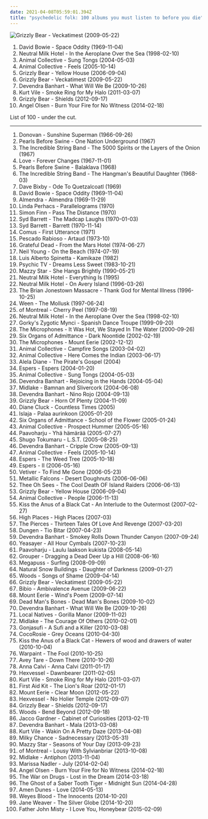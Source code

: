 ```yaml
---
date: 2021-04-08T05:59:01.394Z
title: "psychedelic folk: 100 albums you must listen to before you die"
---
```

![Grizzly Bear - Veckatimest (2009-05-22)](http://coverartarchive.org/release/5d7797f1-7efc-350e-8d1f-71c5229502e0/2276646471-500.jpg "Grizzly Bear - Veckatimest (2009-05-22)")
<ol class="albums">
<li data-cover="https://img.discogs.com/V_STfB_m_scgM-72C1Ra0r3UL4I=/fit-in/600x594/filters:strip_icc():format(jpeg):mode_rgb():quality(90)/discogs-images/R-465476-1435594411-1443.jpeg.jpg" data-tags="rock, 60s, glam rock" role="button">David Bowie - Space Oddity (1969-11-04)</li>
<li data-cover="http://coverartarchive.org/release/66d845f4-e781-38b5-84af-c9e6fecf125d/21130335998-500.jpg" data-tags="indie, indie rock" role="button">Neutral Milk Hotel - In the Aeroplane Over the Sea (1998-02-10)</li>
<li data-cover="https://img.discogs.com/tZ6rrEFVh8zmbq11R7a43XDPl4s=/fit-in/600x526/filters:strip_icc():format(jpeg):mode_rgb():quality(90)/discogs-images/R-1415398-1217778656.jpeg.jpg" data-tags="experimental, freak folk" role="button">Animal Collective - Sung Tongs (2004-05-03)</li>
<li data-cover="http://coverartarchive.org/release/f5d8fc0b-f20d-3e74-85ae-b9e124bf8d25/20324224572-500.jpg" data-tags="experimental, indie" role="button">Animal Collective - Feels (2005-10-14)</li>
<li data-cover="http://coverartarchive.org/release/e3e77ecb-7d18-3a9a-8c1a-251ebdb150c1/8130435236-500.jpg" data-tags="warp, indie folk, indie" role="button">Grizzly Bear - Yellow House (2006-09-04)</li>
<li data-cover="http://coverartarchive.org/release/5d7797f1-7efc-350e-8d1f-71c5229502e0/2276646471-500.jpg" data-tags="indie rock" role="button">Grizzly Bear - Veckatimest (2009-05-22)</li>
<li data-cover="http://coverartarchive.org/release/de40b4a2-15d6-401b-a3e8-59086b158949/3149192071-500.jpg" data-tags="folk" role="button">Devendra Banhart - What Will We Be (2009-10-26)</li>
<li data-cover="http://coverartarchive.org/release/73cc7a91-cdc7-40b9-89cd-7d4dd68121e9/15809269319-500.jpg" data-tags="lo-fi, indie, folk rock, psychedelic folk" role="button">Kurt Vile - Smoke Ring for My Halo (2011-03-07)</li>
<li data-cover="http://coverartarchive.org/release/b0b64ca6-5bc7-4ced-a6a0-7ca8563d36ea/2032948233-500.jpg" data-tags="indie rock" role="button">Grizzly Bear - Shields (2012-09-17)</li>
<li data-cover="http://coverartarchive.org/release/68fbee4a-3c04-4afa-bbc6-65ee5208d1d3/8701944318-500.jpg" data-tags="psychedelic folk" role="button">Angel Olsen - Burn Your Fire for No Witness (2014-02-18)</li>
</ol>
List of 100 - under the cut.
<!-- more -->

_________________

<ol class="albums">
<li data-cover="http://coverartarchive.org/release/a258d87b-aee3-32f3-a5f4-c5d89dfa9405/26359202786-500.jpg" data-tags="60s, psychedelic" role="button">
Donovan - Sunshine Superman (1966-09-26)
</li>
<li data-cover="https://img.discogs.com/8b5WwoS9fJyL3VO_xMI4SVpBAvA=/fit-in/600x600/filters:strip_icc():format(jpeg):mode_rgb():quality(90)/discogs-images/R-1702330-1327920462.jpeg.jpg" data-tags="psychedelic folk, folk" role="button">
Pearls Before Swine - One Nation Underground (1967)
</li>
<li data-cover="http://coverartarchive.org/release/a5cffdf3-9b23-4777-a7de-bb56178030cc/9351991098-500.jpg" data-tags="folk, psychedelic, psychedelic folk" role="button">
The Incredible String Band - The 5000 Spirits or the Layers of the Onion (1967)
</li>
<li data-cover="http://coverartarchive.org/release/d734f1d2-e3de-347b-b2c0-6bb92efe8c79/5949145621-500.jpg" data-tags="psychedelic, psychedelic rock, 60s" role="button">
Love - Forever Changes (1967-11-01)
</li>
<li data-cover="https://img.discogs.com/Uv1dPnAgKGDNZrE_bPKakEpaals=/fit-in/600x595/filters:strip_icc():format(jpeg):mode_rgb():quality(90)/discogs-images/R-1100384-1581158564-5895.jpeg.jpg" data-tags="psychedelic folk, folk" role="button">
Pearls Before Swine - Balaklava (1968)
</li>
<li data-cover="http://coverartarchive.org/release/7019a733-495d-43a3-b756-c3bfb0f26169/9088400014-500.jpg" data-tags="folk" role="button">
The Incredible String Band - The Hangman's Beautiful Daughter (1968-03)
</li>
<li data-cover="http://coverartarchive.org/release/2d48a243-551a-4fdd-958c-d266181e960a/6961041648-500.jpg" data-tags="psychedelic folk" role="button">
Dave Bixby - Ode To Quetzalcoatl (1969)
</li>
<li data-cover="https://img.discogs.com/V_STfB_m_scgM-72C1Ra0r3UL4I=/fit-in/600x594/filters:strip_icc():format(jpeg):mode_rgb():quality(90)/discogs-images/R-465476-1435594411-1443.jpeg.jpg" data-tags="rock, 60s, glam rock" role="button">
David Bowie - Space Oddity (1969-11-04)
</li>
<li data-cover="http://coverartarchive.org/release/b7b0b85d-d160-49fa-bbe1-cbb6366ee3f0/9259553603-500.jpg" data-tags="progressive rock, baroque pop, psychedelic pop, psychedelic, argentina, art rock, folk rock, psychedelic rock, psychedelic folk, caos coleccion rock latinoamericano, mejores discos del rock nacional segun rolling stone, obra maestra, rock tops, raddle, hi daily" role="button">
Almendra - Almendra (1969-11-29)
</li>
<li data-cover="https://img.discogs.com/7UPeItng4TytMp6V4-gP5Wt41Fo=/fit-in/351x350/filters:strip_icc():format(jpeg):mode_rgb():quality(90)/discogs-images/R-612775-1138600380.jpeg.jpg" data-tags="singer-songwriter, folk, psychedelic folk" role="button">
Linda Perhacs - Parallelograms (1970)
</li>
<li data-cover="https://img.discogs.com/7PYhzZShASHgrsZeQlB1mluE1go=/fit-in/300x300/filters:strip_icc():format(jpeg):mode_rgb():quality(90)/discogs-images/R-440410-1113766673.jpg.jpg" data-tags="psychedelic, psychedelic folk, folk" role="button">
Simon Finn - Pass The Distance (1970)
</li>
<li data-cover="http://coverartarchive.org/release/060d740e-f6b7-362b-a860-4006d0118d6d/18616327845-500.jpg" data-tags="psychedelic, psychedelic rock" role="button">
Syd Barrett - The Madcap Laughs (1970-01-03)
</li>
<li data-cover="https://img.discogs.com/F0RPIYylQvA8yahC4nozNlelv4c=/fit-in/600x596/filters:strip_icc():format(jpeg):mode_rgb():quality(90)/discogs-images/R-1731774-1572553558-8862.jpeg.jpg" data-tags="psychedelic, psychedelic rock" role="button">
Syd Barrett - Barrett (1970-11-14)
</li>
<li data-cover="http://coverartarchive.org/release/652c22d0-7505-31d6-8a96-9edda5150613/10978564490-500.jpg" data-tags="progressive rock, psychedelic folk, psychedelic, progressive folk" role="button">
Comus - First Utterance (1971)
</li>
<li data-cover="http://coverartarchive.org/release/d9ad5347-9829-4fab-ace3-57eba05e7054/20462935528-500.jpg" data-tags="argentina, rock" role="button">
Pescado Rabioso - Artaud (1973-10)
</li>
<li data-cover="https://img.discogs.com/Sf_Z0zjD2K1A4FDIphXDYeQwmaM=/fit-in/600x600/filters:strip_icc():format(jpeg):mode_rgb():quality(90)/discogs-images/R-378818-1342734604-4164.jpeg.jpg" data-tags="70s" role="button">
Grateful Dead - From the Mars Hotel (1974-06-27)
</li>
<li data-cover="https://via.placeholder.com/450" data-tags="singer-songwriter, 70s, folk rock" role="button">
Neil Young - On the Beach (1974-07-19)
</li>
<li data-cover="http://coverartarchive.org/release/0f82447b-1813-4a0d-a4dc-6b645b72bb43/17277846044-500.jpg" data-tags="80s, singer-songwriter, art rock, folk rock, psychedelic folk, rock en español, progressive latin" role="button">
Luis Alberto Spinetta - Kamikaze (1982)
</li>
<li data-cover="https://img.discogs.com/XL9Mrr8GhhzlfU3RVRelI4AdTRE=/fit-in/600x600/filters:strip_icc():format(jpeg):mode_rgb():quality(90)/discogs-images/R-186371-1347897975-1349.jpeg.jpg" data-tags="holophonic" role="button">
Psychic TV - Dreams Less Sweet (1983-10-21)
</li>
<li data-cover="http://coverartarchive.org/release/c74307be-1085-4026-97ab-60b676e367c5/1923128273-500.jpg" data-tags="female vocalists, 90s, dream pop" role="button">
Mazzy Star - She Hangs Brightly (1990-05-21)
</li>
<li data-cover="https://img.discogs.com/MomQPvUrJUxe4ajEGkeW_dkZ1w4=/fit-in/600x600/filters:strip_icc():format(jpeg):mode_rgb():quality(90)/discogs-images/R-536252-1167768415.jpeg.jpg" data-tags="lo-fi" role="button">
Neutral Milk Hotel - Everything Is (1995)
</li>
<li data-cover="http://coverartarchive.org/release/1d838ace-d401-332e-bdae-c2cb59e43f53/13095371185-500.jpg" data-tags="indie, indie rock, lo-fi" role="button">
Neutral Milk Hotel - On Avery Island (1996-03-26)
</li>
<li data-cover="http://coverartarchive.org/release/8c49701e-b108-4f33-88a7-96d33c64dc3c/19368548317-500.jpg" data-tags="folk" role="button">
The Brian Jonestown Massacre - Thank God for Mental Illness (1996-10-25)
</li>
<li data-cover="http://coverartarchive.org/release/8e13940f-65ba-30f5-834d-f3692d21688a/22395044342-500.jpg" data-tags="nautical, alternative" role="button">
Ween - The Mollusk (1997-06-24)
</li>
<li data-cover="http://coverartarchive.org/release/62def2bf-bb1c-4164-9b45-a08084845fcb/28727936263-500.jpg" data-tags="indie pop, twee pop, lo-fi, neo-psychedelia" role="button">
of Montreal - Cherry Peel (1997-08-19)
</li>
<li data-cover="http://coverartarchive.org/release/66d845f4-e781-38b5-84af-c9e6fecf125d/21130335998-500.jpg" data-tags="indie, indie rock" role="button">
Neutral Milk Hotel - In the Aeroplane Over the Sea (1998-02-10)
</li>
<li data-cover="https://img.discogs.com/UK7VXn8OBpT7vtFBSnoAnhoDw4k=/fit-in/600x599/filters:strip_icc():format(jpeg):mode_rgb():quality(90)/discogs-images/R-710155-1602925112-5767.jpeg.jpg" data-tags="psychedelic folk, neo-psychedelia" role="button">
Gorky's Zygotic Mynci - Spanish Dance Troupe (1999-09-20)
</li>
<li data-cover="http://coverartarchive.org/release/25854b63-25fd-4375-b18a-1007176c676d/14932745161-500.jpg" data-tags="lo-fi, indietronica" role="button">
The Microphones - It Was Hot, We Stayed In The Water (2000-09-26)
</li>
<li data-cover="http://coverartarchive.org/release/603cc5b9-22b1-4a92-a224-81de75c406be/25331831751-500.jpg" data-tags="folk, psychedelic folk" role="button">
Six Organs of Admittance - Dark Noontide (2002-02-19)
</li>
<li data-cover="http://coverartarchive.org/release/06d9c01f-1a2d-4466-a653-6279376fc003/16162158180-500.jpg" data-tags="avant-folk, psychedelic folk" role="button">
The Microphones - Mount Eerie (2002-12-12)
</li>
<li data-cover="http://coverartarchive.org/release/40170c08-13a6-4c5b-8fed-f272338a3265/25471452169-500.jpg" data-tags="folk, experimental, ambient" role="button">
Animal Collective - Campfire Songs (2003-04-02)
</li>
<li data-cover="http://coverartarchive.org/release/0afd8fd7-88b3-3711-ab11-82aa194efccc/26369390980-500.jpg" data-tags="experimental" role="button">
Animal Collective - Here Comes the Indian (2003-06-17)
</li>
<li data-cover="http://coverartarchive.org/release/c93c2e17-a88c-4033-b78f-a6c53abd8ba5/7891799098-500.jpg" data-tags="folk, singer-songwriter" role="button">
Alela Diane - The Pirate's Gospel (2004)
</li>
<li data-cover="http://coverartarchive.org/release/a219256a-33ff-4b98-b55d-9f222488c7b1/19945859678-500.jpg" data-tags="folk, psychedelic folk" role="button">
Espers - Espers (2004-01-20)
</li>
<li data-cover="https://img.discogs.com/tZ6rrEFVh8zmbq11R7a43XDPl4s=/fit-in/600x526/filters:strip_icc():format(jpeg):mode_rgb():quality(90)/discogs-images/R-1415398-1217778656.jpeg.jpg" data-tags="experimental, freak folk" role="button">
Animal Collective - Sung Tongs (2004-05-03)
</li>
<li data-cover="http://coverartarchive.org/release/56bc5f48-6084-3557-a0a1-e8651937b1e2/2044417974-500.jpg" data-tags="folk" role="button">
Devendra Banhart - Rejoicing in the Hands (2004-05-04)
</li>
<li data-cover="http://coverartarchive.org/release/7d13fd35-fbdb-4184-a8e4-83d8e5a2806a/5034520916-500.jpg" data-tags="indie, lo-fi" role="button">
Midlake - Bamnan and Slivercork (2004-06-08)
</li>
<li data-cover="https://img.discogs.com/b3P58aPcy_SECaLP_nErxQWe9UY=/fit-in/600x597/filters:strip_icc():format(jpeg):mode_rgb():quality(90)/discogs-images/R-472485-1463656817-9711.jpeg.jpg" data-tags="folk" role="button">
Devendra Banhart - Nino Rojo (2004-09-13)
</li>
<li data-cover="http://coverartarchive.org/release/8e1f5a9f-8819-4586-a973-3b32744b0b02/13876084446-500.jpg" data-tags="indie, lo-fi, folk" role="button">
Grizzly Bear - Horn Of Plenty (2004-11-09)
</li>
<li data-cover="https://img.discogs.com/WkoXThSBS1kO0x2aoxmPcZSy31E=/fit-in/500x500/filters:strip_icc():format(jpeg):mode_rgb():quality(90)/discogs-images/R-2270364-1273529219.jpeg.jpg" data-tags="folk, psychedelic folk, jonasmusik" role="button">
Diane Cluck - Countless Times (2005)
</li>
<li data-cover="http://coverartarchive.org/release/42afd162-b4c6-49ed-ab32-dadbfc293a3d/12915497561-500.jpg" data-tags="new weird finland" role="button">
Islaja - Palaa aurinkoon (2005-01-20)
</li>
<li data-cover="http://coverartarchive.org/release/d6d5ba16-50eb-4b3d-94b8-ca9926ccb9d5/26159823167-500.jpg" data-tags="folk, psychedelic" role="button">
Six Organs of Admittance - School of the Flower (2005-01-24)
</li>
<li data-cover="https://img.discogs.com/jpNjxTmXJTovLbnTMktmpFEP_EE=/fit-in/600x600/filters:strip_icc():format(jpeg):mode_rgb():quality(90)/discogs-images/R-6891879-1428891141-7982.jpeg.jpg" data-tags="freak folk" role="button">
Animal Collective - Prospect Hummer (2005-05-16)
</li>
<li data-cover="http://coverartarchive.org/release/85ff02e2-9195-4844-922e-2cf09005f29a/25130812135-500.jpg" data-tags="experimental" role="button">
Paavoharju - Yhä hämärää (2005-07-27)
</li>
<li data-cover="http://coverartarchive.org/release/79b6435c-ac43-3b7c-a601-60f409895e4d/6833210892-500.jpg" data-tags="electro-folk" role="button">
Shugo Tokumaru - L.S.T. (2005-08-25)
</li>
<li data-cover="https://img.discogs.com/anzSGKFBMIcDM4gL8mANEVa6RAs=/fit-in/433x430/filters:strip_icc():format(jpeg):mode_rgb():quality(90)/discogs-images/R-1194124-1608722085-6124.jpeg.jpg" data-tags="folk" role="button">
Devendra Banhart - Cripple Crow (2005-09-13)
</li>
<li data-cover="http://coverartarchive.org/release/f5d8fc0b-f20d-3e74-85ae-b9e124bf8d25/20324224572-500.jpg" data-tags="experimental, indie" role="button">
Animal Collective - Feels (2005-10-14)
</li>
<li data-cover="https://via.placeholder.com/450" data-tags="folk, psychedelic" role="button">
Espers - The Weed Tree (2005-10-18)
</li>
<li data-cover="https://img.discogs.com/0xiqV6N7EDWZSQNzyZ-WkoYrPrY=/fit-in/600x531/filters:strip_icc():format(jpeg):mode_rgb():quality(90)/discogs-images/R-718461-1594567993-7158.jpeg.jpg" data-tags="folk-rock, psychedelic folk, new world fair, uncut06" role="button">
Espers - II (2006-05-16)
</li>
<li data-cover="https://img.discogs.com/IUsZAcv8gO4fEUVHcU_tmTruVvU=/fit-in/600x613/filters:strip_icc():format(jpeg):mode_rgb():quality(90)/discogs-images/R-716724-1271344403.jpeg.jpg" data-tags="folk" role="button">
Vetiver - To Find Me Gone (2006-05-23)
</li>
<li data-cover="https://via.placeholder.com/450" data-tags="experimental" role="button">
Metallic Falcons - Desert Doughnuts (2006-06-06)
</li>
<li data-cover="http://coverartarchive.org/release/1997afcc-aaee-4abc-a923-832744dc480f/28260265027-500.jpg" data-tags="freak folk, psychedelic folk" role="button">
Thee Oh Sees - The Cool Death OF Island Raiders (2006-06-13)
</li>
<li data-cover="http://coverartarchive.org/release/e3e77ecb-7d18-3a9a-8c1a-251ebdb150c1/8130435236-500.jpg" data-tags="warp, indie folk, indie" role="button">
Grizzly Bear - Yellow House (2006-09-04)
</li>
<li data-cover="https://img.discogs.com/CUFPWdZxwK1zMX_d_GnG2qo453w=/fit-in/350x347/filters:strip_icc():format(jpeg):mode_rgb():quality(90)/discogs-images/R-893659-1170075469.jpeg.jpg" data-tags="there are cats on this album art" role="button">
Animal Collective - People (2006-11-13)
</li>
<li data-cover="http://coverartarchive.org/release/ee1226f9-74a1-42c6-bf22-26be859de1fc/6043097976-500.jpg" data-tags="neofolk, dark folk" role="button">
Kiss the Anus of a Black Cat - An Interlude to the Outermost (2007-02-27)
</li>
<li data-cover="https://img.discogs.com/KURv0g3VuQ4jcOr_mJE6bcgaByA=/fit-in/525x525/filters:strip_icc():format(jpeg):mode_rgb():quality(90)/discogs-images/R-1471882-1222226082.jpeg.jpg" data-tags="experimental, indie pop, indie electronic, psychedelic, folktronica, psychedelic folk, avant pop, flawless, alternative pop/rock, fall 2008, epic album covers, alternative-indie rock, 30 minutes of awesome, favorite albums of 2008, likedjan09" role="button">
High Places - High Places (2007-03)
</li>
<li data-cover="http://coverartarchive.org/release/e4237c8d-a535-4586-a421-0513f755d04d/27138528130-500.jpg" data-tags="pop" role="button">
The Pierces - Thirteen Tales Of Love And Revenge (2007-03-20)
</li>
<li data-cover="https://img.discogs.com/3SB_4bmVyzatQRfTaofu7V5tyrM=/fit-in/600x600/filters:strip_icc():format(jpeg):mode_rgb():quality(90)/discogs-images/R-958051-1457549664-7535.jpeg.jpg" data-tags="rock, psychedelic, psychedelia" role="button">
Dungen - Tio Bitar (2007-04-23)
</li>
<li data-cover="https://img.discogs.com/gvJQSZeQIhDkf8unKufwRc_Rrpo=/fit-in/600x598/filters:strip_icc():format(jpeg):mode_rgb():quality(90)/discogs-images/R-1124428-1489756753-2443.jpeg.jpg" data-tags="singer-songwriter, indie" role="button">
Devendra Banhart - Smokey Rolls Down Thunder Canyon (2007-09-24)
</li>
<li data-cover="http://coverartarchive.org/release/55318661-9673-4bab-91cf-421c84b8701f/8635805656-500.jpg" data-tags="indie, rock, indie rock" role="button">
Yeasayer - All Hour Cymbals (2007-10-23)
</li>
<li data-cover="http://coverartarchive.org/release/54f64e7e-b8a9-4b53-86ef-8979d4a5b7c4/25131017315-500.jpg" data-tags="finnish" role="button">
Paavoharju - Laulu laakson kukista (2008-05-14)
</li>
<li data-cover="http://coverartarchive.org/release/a3e18cac-ac05-4417-bd21-e2060b817ce9/14755753554-500.jpg" data-tags="ambient" role="button">
Grouper - Dragging a Dead Deer Up a Hill (2008-06-16)
</li>
<li data-cover="http://coverartarchive.org/release/a84315d3-290b-333a-8a57-47014915eda9/2990284729-500.jpg" data-tags="indie, freak folk, new weird america, psychedelic folk, devendra banhart" role="button">
Megapuss - Surfing (2008-09-09)
</li>
<li data-cover="https://img.discogs.com/4nj_RVwp8__vad-hS_DqHQiWnzM=/fit-in/196x335/filters:strip_icc():format(jpeg):mode_rgb():quality(90)/discogs-images/R-1628125-1233144121.jpeg.jpg" data-tags="noise, drone, post rock, psychedelic folk, dark ambient, free folk, avant-folk, road to absolute" role="button">
Natural Snow Buildings - Daughter of Darkness (2009-01-27)
</li>
<li data-cover="https://img.discogs.com/61-X4PAgsIvCrrP8ibO7DU1lYFw=/fit-in/600x600/filters:strip_icc():format(jpeg):mode_rgb():quality(90)/discogs-images/R-15977659-1601239800-4826.jpeg.jpg" data-tags="2009 albums" role="button">
Woods - Songs of Shame (2009-04-14)
</li>
<li data-cover="http://coverartarchive.org/release/5d7797f1-7efc-350e-8d1f-71c5229502e0/2276646471-500.jpg" data-tags="indie rock" role="button">
Grizzly Bear - Veckatimest (2009-05-22)
</li>
<li data-cover="https://img.discogs.com/7Q19HQREynIVkQxS6HzNd3gDI7w=/fit-in/600x600/filters:strip_icc():format(jpeg):mode_rgb():quality(90)/discogs-images/R-2735449-1405398601-5788.jpeg.jpg" data-tags="idm, folk, experimental, contemporary folk, abstract hip hop" role="button">
Bibio - Ambivalence Avenue (2009-06-22)
</li>
<li data-cover="http://coverartarchive.org/release/70a9ffba-a48f-3255-9b27-4c55f98e2f80/25306984045-500.jpg" data-tags="shoegaze, folk, drone" role="button">
Mount Eerie - Wind's Poem (2009-07-14)
</li>
<li data-cover="http://coverartarchive.org/release/efa93a5d-b718-4434-9486-0a33936e4247/15056259297-500.jpg" data-tags="indie" role="button">
Dead Man's Bones - Dead Man's Bones (2009-10-02)
</li>
<li data-cover="http://coverartarchive.org/release/de40b4a2-15d6-401b-a3e8-59086b158949/3149192071-500.jpg" data-tags="folk" role="button">
Devendra Banhart - What Will We Be (2009-10-26)
</li>
<li data-cover="https://img.discogs.com/4bhWHw7aMVxygwT4WoCJBZ0I1W8=/fit-in/539x488/filters:strip_icc():format(jpeg):mode_rgb():quality(90)/discogs-images/R-2044862-1260541326.jpeg.jpg" data-tags="indie" role="button">
Local Natives - Gorilla Manor (2009-11-02)
</li>
<li data-cover="http://coverartarchive.org/release/3a876213-7833-40c1-ac4b-39cb9b767082/25696731134-500.jpg" data-tags="indie, alternative, folk, cosmic american music" role="button">
Midlake - The Courage Of Others (2010-02-01)
</li>
<li data-cover="https://img.discogs.com/w9cd3UpEjo7qVNa25W6pqdgEWns=/fit-in/315x317/filters:strip_icc():format(jpeg):mode_rgb():quality(90)/discogs-images/R-2171816-1268222661.jpeg.jpg" data-tags="experimental" role="button">
Gonjasufi - A Sufi and a Killer (2010-03-08)
</li>
<li data-cover="http://coverartarchive.org/release/a29ce30f-9b97-347f-89cf-eeec57174ac0/5227604030-500.jpg" data-tags="freak folk" role="button">
CocoRosie - Grey Oceans (2010-04-30)
</li>
<li data-cover="http://coverartarchive.org/release/71727f18-c683-4440-8ee5-0a623b5ad7fb/3109305787-500.jpg" data-tags="psychedelic folk, psychedelic neofolk" role="button">
Kiss the Anus of a Black Cat - Hewers of wood and drawers of water (2010-10-04)
</li>
<li data-cover="https://img.discogs.com/7NlxrsULvOY21UT1Bkz9r4c4ubc=/fit-in/600x600/filters:strip_icc():format(jpeg):mode_rgb():quality(90)/discogs-images/R-2514342-1405535781-5094.jpeg.jpg" data-tags="psychedelic rock" role="button">
Warpaint - The Fool (2010-10-25)
</li>
<li data-cover="https://img.discogs.com/BmSVv2To___mOLq7WviCbbYBWs0=/fit-in/500x500/filters:strip_icc():format(jpeg):mode_rgb():quality(90)/discogs-images/R-2506826-1287774795.jpeg.jpg" data-tags="experimental" role="button">
Avey Tare - Down There (2010-10-26)
</li>
<li data-cover="https://img.discogs.com/zJFL_64IjYCGNI0DDU8E5MzPovE=/fit-in/600x535/filters:strip_icc():format(jpeg):mode_rgb():quality(90)/discogs-images/R-2663331-1297710621.jpeg.jpg" data-tags="rock, indie, alternative rock" role="button">
Anna Calvi - Anna Calvi (2011-01-17)
</li>
<li data-cover="http://coverartarchive.org/release/7a1e4735-6f30-4d71-8702-4399f7bec4b3/5913448914-500.jpg" data-tags="psychedelic folk, dark folk" role="button">
Hexvessel - Dawnbearer (2011-02-05)
</li>
<li data-cover="http://coverartarchive.org/release/73cc7a91-cdc7-40b9-89cd-7d4dd68121e9/15809269319-500.jpg" data-tags="lo-fi, indie, folk rock, psychedelic folk" role="button">
Kurt Vile - Smoke Ring for My Halo (2011-03-07)
</li>
<li data-cover="http://coverartarchive.org/release/dd28bdf0-4610-49ac-97db-800dcff5cca6/10744966085-500.jpg" data-tags="folk" role="button">
First Aid Kit - The Lion's Roar (2012-01-17)
</li>
<li data-cover="http://coverartarchive.org/release/ee805eba-996b-48c6-bccb-52b6ff5f4dd7/1017565236-500.jpg" data-tags="folk, indie, drone" role="button">
Mount Eerie - Clear Moon (2012-05-22)
</li>
<li data-cover="http://coverartarchive.org/release/2f49a9c6-34f8-4546-bea0-9b839995b06c/3883004277-500.jpg" data-tags="psychedelic folk" role="button">
Hexvessel - No Holier Temple (2012-09-07)
</li>
<li data-cover="http://coverartarchive.org/release/b0b64ca6-5bc7-4ced-a6a0-7ca8563d36ea/2032948233-500.jpg" data-tags="indie rock" role="button">
Grizzly Bear - Shields (2012-09-17)
</li>
<li data-cover="http://coverartarchive.org/release/288b34fd-f78c-423a-a144-8191ada79d25/2048304998-500.jpg" data-tags="indie, rock, freak folk, woodsist" role="button">
Woods - Bend Beyond (2012-09-18)
</li>
<li data-cover="https://img.discogs.com/V6aukbXwUg7bUHU6ig8930G8IUk=/fit-in/600x600/filters:strip_icc():format(jpeg):mode_rgb():quality(90)/discogs-images/R-15264378-1588882880-2171.jpeg.jpg" data-tags="psychedelic folk, singer songwriter, excelsior recordings, i need, my crazy diamonds" role="button">
Jacco Gardner - Cabinet of Curiosities (2013-02-11)
</li>
<li data-cover="http://coverartarchive.org/release/9c74e7fa-c0a6-412d-b291-3211506cc411/3737023319-500.jpg" data-tags="neo-folk" role="button">
Devendra Banhart - Mala (2013-03-08)
</li>
<li data-cover="http://coverartarchive.org/release/b62e3ec7-d6bb-43c6-8eb8-30d958d109d0/3846880817-500.jpg" data-tags="indie rock, indie, lo-fi, vinyl, matador records" role="button">
Kurt Vile - Wakin On A Pretty Daze (2013-04-08)
</li>
<li data-cover="http://coverartarchive.org/release/8077f6cd-1c02-484f-a19f-30833734edf2/11593007264-500.jpg" data-tags="indie, indie pop, indie folk, folk" role="button">
Milky Chance - Sadnecessary (2013-05-31)
</li>
<li data-cover="https://img.discogs.com/XPGZkOo0dCbmKng_cY6_jsb1Cm0=/fit-in/600x540/filters:strip_icc():format(jpeg):mode_rgb():quality(90)/discogs-images/R-4963579-1396460313-3423.jpeg.jpg" data-tags="dream pop" role="button">
Mazzy Star - Seasons of Your Day (2013-09-23)
</li>
<li data-cover="http://coverartarchive.org/release/82907832-2fca-4a1f-a8de-b2b4d0f719b7/5542526527-500.jpg" data-tags="indie rock, psychedelic rock" role="button">
of Montreal - Lousy With Sylvianbriar (2013-10-08)
</li>
<li data-cover="http://coverartarchive.org/release/43845284-726a-4a16-8a8a-906c72b225bf/5516003645-500.jpg" data-tags="progressive rock" role="button">
Midlake - Antiphon (2013-11-04)
</li>
<li data-cover="http://coverartarchive.org/release/1c10ba34-278b-48fc-9ab6-0c2a74340383/6567257508-500.jpg" data-tags="singer-songwriter, dream pop, ethereal" role="button">
Marissa Nadler - July (2014-02-04)
</li>
<li data-cover="http://coverartarchive.org/release/68fbee4a-3c04-4afa-bbc6-65ee5208d1d3/8701944318-500.jpg" data-tags="psychedelic folk" role="button">
Angel Olsen - Burn Your Fire for No Witness (2014-02-18)
</li>
<li data-cover="http://coverartarchive.org/release/c38765cc-bafe-48ff-9a78-26f6d816a46b/6695925091-500.jpg" data-tags="indie rock, rock" role="button">
The War on Drugs - Lost in the Dream (2014-03-18)
</li>
<li data-cover="http://coverartarchive.org/release/ca176b97-d9c5-451d-b46f-c4c8c12739f0/7246010986-500.jpg" data-tags="indie, folk, psychedelic, psychedelic rock, psychedelic folk, 10s, chimera music, neo-psych, sun and moon and stars and outer space" role="button">
The Ghost of a Saber Tooth Tiger - Midnight Sun (2014-04-28)
</li>
<li data-cover="http://coverartarchive.org/release/d379beb0-fcc9-4275-8422-3e2e8cc7eab6/7308183965-500.jpg" data-tags="folk rock" role="button">
Amen Dunes - Love (2014-05-13)
</li>
<li data-cover="http://coverartarchive.org/release/235e019b-e33f-4693-917b-14221fd162ad/12627067032-500.jpg" data-tags="pop, alternative, alternative rock, psychedelic folk, alternative pop, progressive folk, art pop, chamber folk, weyes blood, chamber psych" role="button">
Weyes Blood - The Innocents (2014-10-20)
</li>
<li data-cover="http://coverartarchive.org/release/8b130ae4-70b3-4a1d-994d-5ec49e010073/8612555442-500.jpg" data-tags="krautrock, art pop, finders keepers" role="button">
Jane Weaver - The Silver Globe (2014-10-20)
</li>
<li data-cover="http://coverartarchive.org/release/5bad490b-2939-4955-955b-9280cf616473/9591833765-500.jpg" data-tags="folk, indie" role="button">
Father John Misty - I Love You, Honeybear (2015-02-09)
</li>
</ol>
